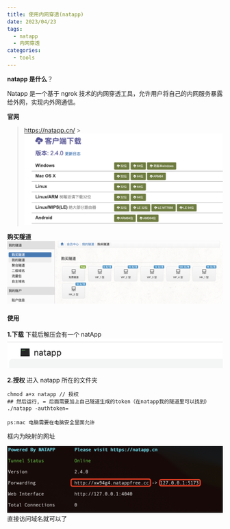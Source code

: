 ```yaml
---
title: 使用内网穿透(natapp)
date: 2023/04/23
tags:
  - natapp
  - 内网穿透
categories:
  - tools
---
```


**natapp 是什么**？

‌Natapp‌ 是一个基于 ngrok 技术的内网穿透工具，允许用户将自己的内网服务暴露给外网，实现内外网通信。

**官网**

> https://natapp.cn/ > ![alt text](image.png)

**购买隧道**
![alt text](image-1.png)

#### 使用

**1.下载**
下载后解压会有一个 natApp
![alt text](image-2.png)

**2.授权**
进入 natapp 所在的文件夹

```
chmod a+x natapp // 授权
## 然后运行, = 后面需要加上自己隧道生成的token（在natapp我的隧道里可以找到）
./natapp -authtoken=

ps:mac 电脑需要在电脑安全里面允许
```

框内为映射的网址

![alt text](image-3.png)
直接访问域名就可以了
